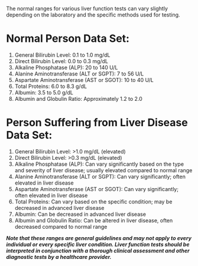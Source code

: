 The normal ranges for various liver function tests can vary slightly depending on the laboratory and the specific methods used for testing.

# Normal Person Data Set:

1. General Bilirubin Level: 0.1 to 1.0 mg/dL
2. Direct Bilirubin Level: 0.0 to 0.3 mg/dL
3. Alkaline Phosphatase (ALP): 20 to 140 U/L
4. Alanine Aminotransferase (ALT or SGPT): 7 to 56 U/L
5. Aspartate Aminotransferase (AST or SGOT): 10 to 40 U/L
6. Total Proteins: 6.0 to 8.3 g/dL
7. Albumin: 3.5 to 5.0 g/dL
8. Albumin and Globulin Ratio: Approximately 1.2 to 2.0

# Person Suffering from Liver Disease Data Set:

1. General Bilirubin Level: >1.0 mg/dL (elevated)
2. Direct Bilirubin Level: >0.3 mg/dL (elevated)
3. Alkaline Phosphatase (ALP): Can vary significantly based on the type and severity of liver disease; usually elevated compared to normal range
4. Alanine Aminotransferase (ALT or SGPT): Can vary significantly; often elevated in liver disease
5. Aspartate Aminotransferase (AST or SGOT): Can vary significantly; often elevated in liver disease
6. Total Proteins: Can vary based on the specific condition; may be decreased in advanced liver disease
7. Albumin: Can be decreased in advanced liver disease
8. Albumin and Globulin Ratio: Can be altered in liver disease, often decreased compared to normal range

**_Note that these ranges are general guidelines and may not apply to every individual or every specific liver condition. Liver function tests should be interpreted in conjunction with a thorough clinical assessment and other diagnostic tests by a healthcare provider._**
